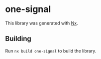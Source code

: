# one-signal

This library was generated with [Nx](https://nx.dev).

## Building

Run `nx build one-signal` to build the library.
